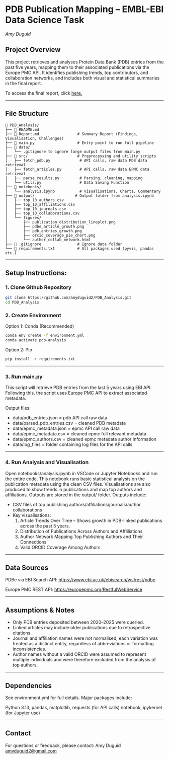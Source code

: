 # PDB Publication Mapping – EMBL-EBI Data Science Task
_Amy Duguid_

## Project Overview
This project retrieves and analyses Protein Data Bank (PDB) entries from the past five years, mapping them to their associated publications via the Europe PMC API. 
It identifies publishing trends, top contributors, and collaboration networks, and includes both visual and statistical summaries in the final report.

To access the final report, click [here.](Report.md)

---

## File Structure
```text
📁 PDB_Analysis/
├── 📄 README.md
├── 📄 Report.md                 # Summary Report (Findings, Visualisation, Challenges)
├── 📄 main.py                   # Entry point to run full pipeline
├── 📁 data/
│   └── .gitignore to ignore large output files from main.py
├── 📁 src/                      # Preprocessing and utility scripts
│   ├── fetch_pdb.py             # API calls, raw data PDB data retrieval
│   ├── fetch_articles.py        # API calls, raw data EPMC data retrieval
│   ├── parse_results.py         # Parsing, cleaning, mapping
│   └── utils.py                 # Data Saving Function
├── 📁 notebooks/
│   └── analysis.ipynb           # Visualisations, Charts, Commentary
├── 📁 output/                  # Output folder from analysis.ipynb
│   ├── top_10_authors.csv        
│   ├── top_10_affiliations.csv   
│   ├── top_10_journals.csv       
│   ├── top_10_collaborations.csv       
│   └── figures/
│       ├── publication_distribution_lineplot.png
│       ├── pdbe_article_growth.png
│       ├── pdb_entries_growth.png
│       ├── orcid_coverage_pie_chart.png 
│       └── author_collab_network.html     
├── 📄 .gitignore                # Ignore data folder
└── 📄 requirements.txt          # All packages used (pyvis, pandas etc.)
```

---

## Setup Instructions:

### 1. Clone Github Repository
```bash
git clone https://github.com/amyduguid2/PDB_Analysis.git
cd PDB_Analysis
```

### 2. Create Environment
Option 1: Conda (Recommended)
```bash
conda env create -f environment.yml
conda activate pdb-analysis
```
Option 2: Pip
```bash
pip install -r requirements.txt
```

---

### 3. Run main.py
This script will retrieve PDB entries from the last 5 years using EBI API.
Following this, the script uses Europe PMC API to extract associated metadata.

Output files:
- data/pdb_entries.json = pdb API call raw data
- data/parsed_pdb_entries.csv = cleaned PDB metadata
- data/epmc_metadata.json = epmc API call raw data
- data/epmc_metadata.csv = cleaned epmc full relevant metadata
- data/epmc_authors.csv = cleaned epmc metadata author information
- data/log_files = folder containing log files for the API calls

---

### 4. Run Analysis and Visualisation
Open notebooks/analysis.ipynb in VSCode or Jupyter Notebooks and run the entire code.
This notebook runs basic statistical analysis on the publication metadata using the clean CSV files.
Visualisations are also produced to show trends in publications and map top authors and affiliations.
Outputs are stored in the output/ folder.
Outputs include:
- CSV files of top publishing authors/affiliations/journals/author collaborations
- Key visualisations:
    1. Article Trends Over Time – Shows growth in PDB-linked publications across the past 5 years.
    2. Distribution of Publications Across Authors and Affliliations
    3. Author Network Mapping Top Publishing Authors and Their Connections
    4. Valid ORCID Coverage Among Authors

---

## Data Sources
PDBe via EBI Search API:
https://www.ebi.ac.uk/ebisearch/ws/rest/pdbe

Europe PMC REST API:
https://europepmc.org/RestfulWebService

---

## Assumptions & Notes
- Only PDB entries deposited between 2020–2025 were queried.
- Linked articles may include older publications due to retrospective citations.
- Journal and affiliation names were not normalised; each variation was treated as a distinct entity, regardless of abbreviations or formatting inconsistencies.
- Author names without a valid ORCID were assumed to represent multiple individuals and were therefore excluded from the analysis of top authors.

---

## Dependencies
See environment.yml for full details. Major packages include:

Python 3.13,
pandas, matplotlib,
requests (for API calls)
notebook, ipykernel (for Jupyter use)

---

## Contact
For questions or feedback, please contact:
Amy Duguid
amyduguid2@gmail.com